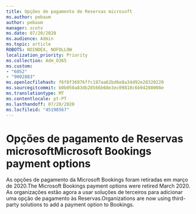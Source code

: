 ```yaml
---
title: Opções de pagamento de Reservas microsoft
ms.author: pebaum
author: pebaum
manager: scotv
ms.date: 07/20/2020
ms.audience: Admin
ms.topic: article
ROBOTS: NOINDEX, NOFOLLOW
localization_priority: Priority
ms.collection: Adm_O365
ms.custom:
- "6052"
- "9002883"
ms.openlocfilehash: f6f8f36976ffc187aa62bd6e8a34d92e28320220
ms.sourcegitcommit: b0b050a83db28566b68e3ec09810c6b94280008e
ms.translationtype: MT
ms.contentlocale: pt-PT
ms.lasthandoff: 07/20/2020
ms.locfileid: "45198567"
---
```

# <a name="microsoft-bookings-payment-options"></a><span data-ttu-id="3dd43-102">Opções de pagamento de Reservas microsoft</span><span class="sxs-lookup"><span data-stu-id="3dd43-102">Microsoft Bookings payment options</span></span>

<span data-ttu-id="3dd43-103">As opções de pagamento da Microsoft Bookings foram retiradas em março de 2020.</span><span class="sxs-lookup"><span data-stu-id="3dd43-103">The Microsoft Bookings payment options were retired March 2020.</span></span> <span data-ttu-id="3dd43-104">As organizações estão agora a usar soluções de terceiros para adicionar uma opção de pagamento às Reservas.</span><span class="sxs-lookup"><span data-stu-id="3dd43-104">Organizations are now using third-party solutions to add a payment option to Bookings.</span></span>